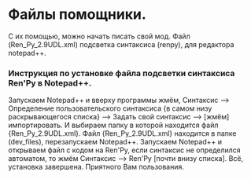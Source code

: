 # Файлы помощники.

С их помощью, можно начать писать свой мод.
Файл (Ren_Py_2.9UDL.xml) подсветка синтаксиса (renpy), для редактора notepad++.

### Инструкция по установке файла подсветки синтаксиса Ren'Py в Notepad++.

Запускаем Notepad++ и вверху программы жмём, Синтаксис --> Определение пользовательского синтаксиса
{в самом низу раскрывающегося списка} --> Задать свой синтаксис --> [жмём] импортировать.
И выбираем папку в которой находится файл {Ren_Py_2.9UDL.xml}.
Файл {Ren_Py_2.9UDL.xml} находится в папке (dev_files), перезапускаем Notepad++.
Запускаем Notepad++ и открываем файл с кодом на Ren'Py, если синтаксис не определился автоматом, то жмём Синтаксис --> Ren'Py [почти внизу списка].
Всё, установка завершена. Приятного Вам пользования.
